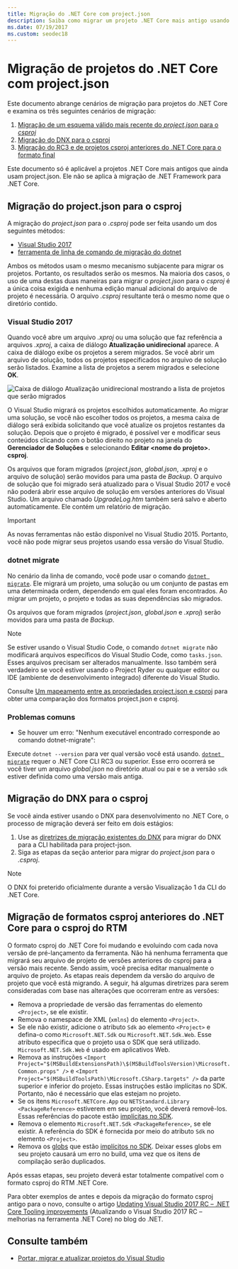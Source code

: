 ```yaml
---
title: Migração do .NET Core com project.json
description: Saiba como migrar um projeto .NET Core mais antigo usando project.json
ms.date: 07/19/2017
ms.custom: seodec18
---
```

# <a name="migrating-net-core-projects-from-projectjson"></a>Migração de projetos do .NET Core com project.json

Este documento abrange cenários de migração para projetos do .NET Core e examina os três seguintes cenários de migração:

1. [Migração de um esquema válido mais recente do *project.json* para o *csproj*](#migration-from-projectjson-to-csproj)
2. [Migração do DNX para o csproj](#migration-from-dnx-to-csproj)
3. [Migração do RC3 e de projetos csproj anteriores do .NET Core para o formato final](#migration-from-earlier-net-core-csproj-formats-to-rtm-csproj)

Este documento só é aplicável a projetos .NET Core mais antigos que ainda usam project.json. Ele não se aplica à migração de .NET Framework para .NET Core.

## <a name="migration-from-projectjson-to-csproj"></a>Migração do project.json para o csproj

A migração do *project.json* para o *.csproj* pode ser feita usando um dos seguintes métodos:

- [Visual Studio 2017](#visual-studio-2017)
- [ferramenta de linha de comando de migração do dotnet](#dotnet-migrate)

Ambos os métodos usam o mesmo mecanismo subjacente para migrar os projetos. Portanto, os resultados serão os mesmos. Na maioria dos casos, o uso de uma destas duas maneiras para migrar o *project.json* para o *csproj* é a única coisa exigida e nenhuma edição manual adicional do arquivo de projeto é necessária. O arquivo *.csproj* resultante terá o mesmo nome que o diretório contido.

### <a name="visual-studio-2017"></a>Visual Studio 2017

Quando você abre um arquivo *.xproj* ou uma solução que faz referência a arquivos *.xproj*, a caixa de diálogo **Atualização unidirecional** aparece. A caixa de diálogo exibe os projetos a serem migrados.
Se você abrir um arquivo de solução, todos os projetos especificados no arquivo de solução serão listados. Examine a lista de projetos a serem migrados e selecione **OK**.

![Caixa de diálogo Atualização unidirecional mostrando a lista de projetos que serão migrados](media/one-way-upgrade.jpg)

O Visual Studio migrará os projetos escolhidos automaticamente. Ao migrar uma solução, se você não escolher todos os projetos, a mesma caixa de diálogo será exibida solicitando que você atualize os projetos restantes da solução. Depois que o projeto é migrado, é possível ver e modificar seus conteúdos clicando com o botão direito no projeto na janela do **Gerenciador de Soluções** e selecionando **Editar \<nome do projeto>. csproj**.

Os arquivos que foram migrados (*project.json*, *global.json*, *.xproj* e o arquivo de solução) serão movidos para uma pasta de *Backup*. O arquivo de solução que foi migrado será atualizado para o Visual Studio 2017 e você não poderá abrir esse arquivo de solução em versões anteriores do Visual Studio.
Um arquivo chamado *UpgradeLog.htm* também será salvo e aberto automaticamente. Ele contém um relatório de migração.

> [!IMPORTANT]
> As novas ferramentas não estão disponível no Visual Studio 2015. Portanto, você não pode migrar seus projetos usando essa versão do Visual Studio.

### <a name="dotnet-migrate"></a>dotnet migrate

No cenário da linha de comando, você pode usar o comando [`dotnet migrate`](../tools/dotnet-migrate.md). Ele migrará um projeto, uma solução ou um conjunto de pastas em uma determinada ordem, dependendo em qual eles foram encontrados.
Ao migrar um projeto, o projeto e todas as suas dependências são migrados.

Os arquivos que foram migrados (*project.json*, *global.json* e *.xproj*) serão movidos para uma pasta de *Backup*.

> [!NOTE]
> Se estiver usando o Visual Studio Code, o comando `dotnet migrate` não modificará arquivos específicos do Visual Studio Code, como `tasks.json`. Esses arquivos precisam ser alterados manualmente.
> Isso também será verdadeiro se você estiver usando o Project Ryder ou qualquer editor ou IDE (ambiente de desenvolvimento integrado) diferente do Visual Studio.

Consulte [Um mapeamento entre as propriedades project.json e csproj](../tools/project-json-to-csproj.md) para obter uma comparação dos formatos project.json e csproj.

### <a name="common-issues"></a>Problemas comuns

- Se houver um erro: "Nenhum executável encontrado corresponde ao comando dotnet-migrate":

Execute `dotnet --version` para ver qual versão você está usando. [`dotnet migrate`](../tools/dotnet-migrate.md) requer o .NET Core CLI RC3 ou superior.
Esse erro ocorrerá se você tiver um arquivo *global.json* no diretório atual ou pai e se a versão `sdk` estiver definida como uma versão mais antiga.

## <a name="migration-from-dnx-to-csproj"></a>Migração do DNX para o csproj

Se você ainda estiver usando o DNX para desenvolvimento no .NET Core, o processo de migração deverá ser feito em dois estágios:

1. Use as [diretrizes de migração existentes do DNX](from-dnx.md) para migrar do DNX para a CLI habilitada para project-json.
2. Siga as etapas da seção anterior para migrar do *project.json* para o *.csproj*.  

> [!NOTE]
> O DNX foi preterido oficialmente durante a versão Visualização 1 da CLI do .NET Core.

## <a name="migration-from-earlier-net-core-csproj-formats-to-rtm-csproj"></a>Migração de formatos csproj anteriores do .NET Core para o csproj do RTM

O formato csproj do .NET Core foi mudando e evoluindo com cada nova versão de pré-lançamento da ferramenta. Não há nenhuma ferramenta que migrará seu arquivo de projeto de versões anteriores do csproj para a versão mais recente. Sendo assim, você precisa editar manualmente o arquivo de projeto. As etapas reais dependem da versão do arquivo de projeto que você está migrando. A seguir, há algumas diretrizes para serem consideradas com base nas alterações que ocorreram entre as versões:

* Remova a propriedade de versão das ferramentas do elemento `<Project>`, se ele existir.
* Remova o namespace de XML (`xmlns`) do elemento `<Project>`.
* Se ele não existir, adicione o atributo `Sdk` ao elemento `<Project>` e defina-o como `Microsoft.NET.Sdk` ou `Microsoft.NET.Sdk.Web`. Esse atributo especifica que o projeto usa o SDK que será utilizado. `Microsoft.NET.Sdk.Web` é usado em aplicativos Web.
* Remova as instruções `<Import Project="$(MSBuildExtensionsPath)\$(MSBuildToolsVersion)\Microsoft.Common.props" />` e `<Import Project="$(MSBuildToolsPath)\Microsoft.CSharp.targets" />` da parte superior e inferior do projeto. Essas instruções estão implícitas no SDK. Portanto, não é necessário que elas estejam no projeto.
* Se os itens `Microsoft.NETCore.App` ou `NETStandard.Library` `<PackageReference>` estiverem em seu projeto, você deverá removê-los. Essas referências do pacote estão [implícitas no SDK](https://aka.ms/sdkimplicitrefs).
* Remova o elemento `Microsoft.NET.Sdk` `<PackageReference>`, se ele existir. A referência do SDK é fornecida por meio do atributo `Sdk` no elemento `<Project>`.
* Remova os [globs](https://en.wikipedia.org/wiki/Glob_(programming)) que estão [implícitos no SDK](../tools/csproj.md#default-compilation-includes-in-net-core-projects). Deixar esses globs em seu projeto causará um erro no build, uma vez que os itens de compilação serão duplicados.

Após essas etapas, seu projeto deverá estar totalmente compatível com o formato csproj do RTM .NET Core.

Para obter exemplos de antes e depois da migração do formato csproj antigo para o novo, consulte o artigo [Updating Visual Studio 2017 RC – .NET Core Tooling improvements](https://devblogs.microsoft.com/dotnet/updating-visual-studio-2017-rc-net-core-tooling-improvements/) (Atualizando o Visual Studio 2017 RC – melhorias na ferramenta .NET Core) no blog do .NET.

## <a name="see-also"></a>Consulte também

- [Portar, migrar e atualizar projetos do Visual Studio](/visualstudio/porting/port-migrate-and-upgrade-visual-studio-projects)
